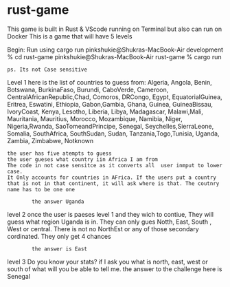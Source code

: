 # rust-game
This game is built in Rust &amp; VScode running on Terminal but also can run on Docker
This is a game that will have 5 levels

Begin: 
    Run using cargo run
    pinkshukie@Shukras-MacBook-Air development % cd rust-game
    pinkshukie@Shukras-MacBook-Air rust-game % cargo run

    ps. Its not Case sensitive

Level 1
here is the list of countries to guess from:
    Algeria, Angola, Benin, Botswana, BurkinaFaso, Burundi, CaboVerde, Cameroon, CentralAfricanRepublic,Chad,
    Comoros, DRCongo, Egypt, EquatorialGuinea, Eritrea, Eswatini, Ethiopia, Gabon,Gambia, Ghana,
    Guinea, GuineaBissau, IvoryCoast, Kenya, Lesotho, Liberia, Libya, Madagascar, Malawi,Mali, Mauritania,
     Mauritius, Morocco, Mozambique, Namibia, Niger, Nigeria,Rwanda, SaoTomeandPrincipe, Senegal, Seychelles,SierraLeone,
    Somalia, SouthAfrica, SouthSudan, Sudan, Tanzania,Togo,Tunisia, Uganda, Zambia, Zimbabwe, Notknown
    
    the user has five atempts to guess
    the user gueses what country iin Africa I am from
    The code in not case sensitce as it converts all  user inmput to lower case.
    It Only accounts for countries in AFrica. If the users put a country that is not in that continent, it will ask where is that. The coutnry name has to be one one

            the answer Uganda 

level 2 
    once the user is paeses level 1 and they wich to contiue, They will guess what region Uganda is in. They can only gues Notth, East, South , West or central.
     There is not no NorthEst or any of those secondary cordinated. 
     They only get 4 chances

            the answer is East

level 3
    Do you know your stats?
    if I ask you what is north, east, west or south of what will you be able to tell me.
            the answer to the challenge here is Senegal